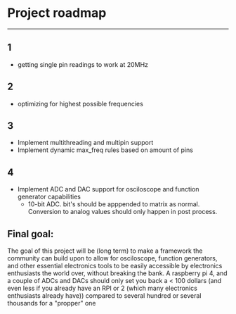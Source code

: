 # Project roadmap
-----------------
## 1
  - getting single pin readings to work at 20MHz
## 2
  - optimizing for highest possible frequencies
## 3
  - Implement multithreading and multipin support
  - Implement dynamic max_freq rules based on amount of pins
## 4
  - Implement ADC and DAC support for osciloscope and function generator capabilities
    - 10-bit ADC. bit's should be apppended to matrix as normal. Conversion to analog values should only happen in post process.

## Final goal:
The goal of this project will be (long term) to make a framework the community can build upon to allow for osciloscope, function generators, and other essential electronics tools to be easily accessible by electronics enthusiasts the world over, without breaking the bank. A raspberry pi 4, and a couple of ADCs and DACs should only set you back a < 100 dollars (and even less if you already have an RPI or 2 (which many electronics enthusiasts already have)) compared to several hundred or several thousands for a "propper" one
